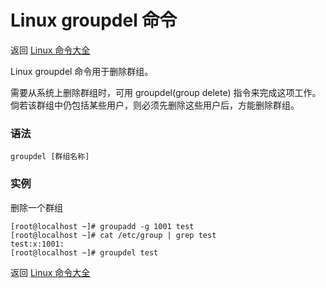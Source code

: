 # Linux groupdel 命令

返回 [Linux 命令大全](https://ahuang007.github.com/Linux-Command)

Linux groupdel 命令用于删除群组。

需要从系统上删除群组时，可用 groupdel(group delete) 指令来完成这项工作。倘若该群组中仍包括某些用户，则必须先删除这些用户后，方能删除群组。

### 语法

```
groupdel [群组名称]
```

### 实例

删除一个群组

```
[root@localhost ~]# groupadd -g 1001 test
[root@localhost ~]# cat /etc/group | grep test
test:x:1001:
[root@localhost ~]# groupdel test
```

返回 [Linux 命令大全](https://ahuang007.github.com/Linux-Command)